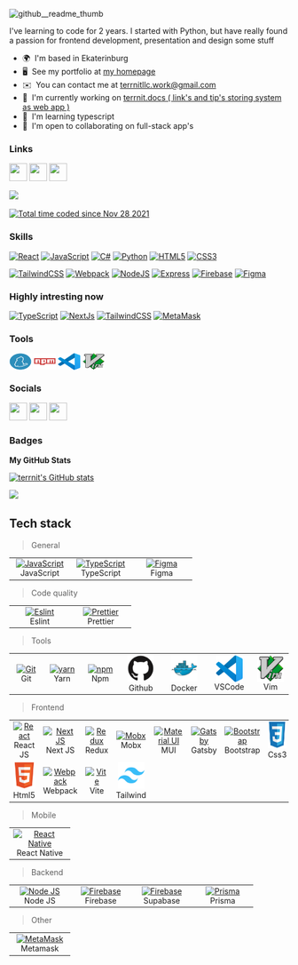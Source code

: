![github__readme_thumb](https://user-images.githubusercontent.com/79077994/209724658-d4688029-1fc6-44c2-aca6-139a3055f9f3.png)


I've learning to code for 2 years. I started with Python, but have really found a passion for frontend development, 
presentation and design some stuff

* 🌍  I'm based in Ekaterinburg
* 🖥️  See my portfolio at [my homepage](http://terrnit-world.vercel.app)
* ✉️  You can contact me at [terrnitllc.work@gmail.com](mailto:terrnitllc.work@gmail.com)
* 🚀  I'm currently working on [terrnit.docs ( link's and tip's storing system as web app )](http://www.behance.net/gallery/159753273/Personal-Docs-Page)
* 🧠  I'm learning typescript
* 🤝  I'm open to collaborating on full-stack app's


### Links

<p align="left"> <a href="https://www.behance.com/dfe5d201" target="_blank" rel="noreferrer"><img src="https://raw.githubusercontent.com/danielcranney/readme-generator/main/public/icons/socials/behance.svg" width="32" height="32" /></a> <a href="https://www.github.com/terrnit" target="_blank" rel="noreferrer"><img src="https://raw.githubusercontent.com/danielcranney/readme-generator/main/public/icons/socials/github.svg" width="32" height="32" /></a> <a href="https://www.youtube.com/channel/UC-Xu_hPhWucbV06VeyyIZig" target="_blank" rel="noreferrer"><img src="https://raw.githubusercontent.com/danielcranney/readme-generator/main/public/icons/socials/youtube.svg" width="32" height="32" /></a></p>

![](https://komarev.com/ghpvc/?username=terrnit)

<a href="https://wakatime.com/@4016d1b7-d562-4259-b50d-efb21a5f523f"><img src="https://wakatime.com/badge/user/4016d1b7-d562-4259-b50d-efb21a5f523f.svg" alt="Total time coded since Nov 28 2021" /></a>

### Skills


<p align="left">
<a href="https://reactjs.org/" target="_blank" rel="noreferrer"><img src="https://raw.githubusercontent.com/danielcranney/readme-generator/main/public/icons/skills/react-colored.svg" width="36" height="36" alt="React" /></a>
<a href="https://developer.mozilla.org/en-US/docs/Web/JavaScript" target="_blank" rel="noreferrer"><img src="https://raw.githubusercontent.com/danielcranney/readme-generator/main/public/icons/skills/javascript-colored.svg" width="36" height="36" alt="JavaScript" /></a>
<a href="https://docs.microsoft.com/en-us/dotnet/csharp/" target="_blank" rel="noreferrer"><img src="https://raw.githubusercontent.com/danielcranney/readme-generator/main/public/icons/skills/csharp-colored.svg" width="36" height="36" alt="C#" /></a>
<a href="https://www.python.org/" target="_blank" rel="noreferrer"><img src="https://raw.githubusercontent.com/danielcranney/readme-generator/main/public/icons/skills/python-colored.svg" width="36" height="36" alt="Python" /></a>
<a href="https://developer.mozilla.org/en-US/docs/Glossary/HTML5" target="_blank" rel="noreferrer"><img src="https://raw.githubusercontent.com/danielcranney/readme-generator/main/public/icons/skills/html5-colored.svg" width="36" height="36" alt="HTML5" /></a>
<a href="https://www.w3.org/TR/CSS/#css" target="_blank" rel="noreferrer"><img src="https://raw.githubusercontent.com/danielcranney/readme-generator/main/public/icons/skills/css3-colored.svg" width="36" height="36" alt="CSS3" /></a>
</p>

<p align="left">
<a href="https://tailwindcss.com/" target="_blank" rel="noreferrer"><img src="https://raw.githubusercontent.com/danielcranney/readme-generator/main/public/icons/skills/tailwindcss-colored.svg" width="36" height="36" alt="TailwindCSS" /></a>
<a href="https://webpack.js.org/" target="_blank" rel="noreferrer"><img src="https://raw.githubusercontent.com/danielcranney/readme-generator/main/public/icons/skills/webpack-colored.svg" width="36" height="36" alt="Webpack" /></a>
<a href="https://nodejs.org/en/" target="_blank" rel="noreferrer"><img src="https://raw.githubusercontent.com/danielcranney/readme-generator/main/public/icons/skills/nodejs-colored.svg" width="36" height="36" alt="NodeJS" /></a>
<a href="https://expressjs.com/" target="_blank" rel="noreferrer"><img src="https://raw.githubusercontent.com/danielcranney/readme-generator/main/public/icons/skills/express-colored.svg" width="36" height="36" alt="Express" /></a>
<a href="https://firebase.google.com/" target="_blank" rel="noreferrer"><img src="https://raw.githubusercontent.com/danielcranney/readme-generator/main/public/icons/skills/firebase-colored.svg" width="36" height="36" alt="Firebase" /></a>
<a href="https://www.figma.com/" target="_blank" rel="noreferrer"><img src="https://raw.githubusercontent.com/danielcranney/readme-generator/main/public/icons/skills/figma-colored.svg" width="36" height="36" alt="Figma" /></a>
</p>


### Highly intresting now 


<p align="left">
<a href="https://www.typescriptlang.org/" target="_blank" rel="noreferrer"><img src="https://raw.githubusercontent.com/danielcranney/readme-generator/main/public/icons/skills/typescript-colored.svg" width="36" height="36" alt="TypeScript" /></a>
<a href="https://nextjs.org/docs" target="_blank" rel="noreferrer"><img src="https://raw.githubusercontent.com/danielcranney/readme-generator/main/public/icons/skills/nextjs-colored.svg" width="36" height="36" alt="NextJs" /></a>
<a href="https://tailwindcss.com/" target="_blank" rel="noreferrer"><img src="https://raw.githubusercontent.com/danielcranney/readme-generator/main/public/icons/skills/tailwindcss-colored.svg" width="36" height="36" alt="TailwindCSS" /></a>
<a href="https://metamask.io/" target="_blank" rel="noreferrer"><img src="https://raw.githubusercontent.com/danielcranney/readme-generator/main/public/icons/skills/metamask-colored.svg" width="36" height="36" alt="MetaMask" /></a>
</p>



### Tools


<p align="left">
  <img align="center" alt="yarn" height="30" width="40" src="https://github.com/devicons/devicon/blob/master/icons/yarn/yarn-original.svg"/>
  <img align="center" alt="npm" height="30" width="40" src="https://github.com/devicons/devicon/blob/master/icons/npm/npm-original-wordmark.svg"/>
  <img align="center" alt="vscode" height="30" width="40" src="https://github.com/devicons/devicon/blob/master/icons/vscode/vscode-original.svg"/>
  <img align="center" alt="vim" height="30" width="40" src="https://github.com/devicons/devicon/blob/master/icons/vim/vim-original.svg"/>
</p>


### Socials

<p align="left"> <a href="https://www.behance.com/dfe5d201" target="_blank" rel="noreferrer"><img src="https://raw.githubusercontent.com/danielcranney/readme-generator/main/public/icons/socials/behance.svg" width="32" height="32" /></a> <a href="https://www.github.com/terrnit" target="_blank" rel="noreferrer"><img src="https://raw.githubusercontent.com/danielcranney/readme-generator/main/public/icons/socials/github.svg" width="32" height="32" /></a> <a href="https://www.youtube.com/channel/UC-Xu_hPhWucbV06VeyyIZig" target="_blank" rel="noreferrer"><img src="https://raw.githubusercontent.com/danielcranney/readme-generator/main/public/icons/socials/youtube.svg" width="32" height="32" /></a></p>

### Badges

<b>My GitHub Stats</b>

<a href="http://www.github.com/terrnit"><img src="https://github-readme-stats.vercel.app/api?username=terrnit&show_icons=true&hide=&count_private=true&title_color=10b981&text_color=ffffff&icon_color=000000&bg_color=1c1917&hide_border=true&show_icons=true" alt="terrnit's GitHub stats" /></a>

<a href="http://www.github.com/terrnit"><img src="https://github-readme-streak-stats.herokuapp.com/?user=terrnit&stroke=ffffff&background=1c1917&ring=10b981&fire=10b981&currStreakNum=ffffff&currStreakLabel=10b981&sideNums=ffffff&sideLabels=ffffff&dates=ffffff&hide_border=true" /></a>

<h2 align="left" id="debabin-stack">Tech stack</h2>

>  General
 
<table width='100%'>
  <tr>
    <td align="center" width="96">
      <a href="#debabin-stack">
        <img src="https://upload.wikimedia.org/wikipedia/commons/thumb/9/99/Unofficial_JavaScript_logo_2.svg/1024px-Unofficial_JavaScript_logo_2.svg.png" width="48" height="48" alt="JavaScript" />
      </a>
      <br>JavaScript
    </td>
    <td align="center" width="96">
      <a href="#debabin-stack">
        <img src="https://upload.wikimedia.org/wikipedia/commons/thumb/4/4c/Typescript_logo_2020.svg/1200px-Typescript_logo_2020.svg.png" width="48" height="48" alt="TypeScript"         />
      </a>
      <br>TypeScript
    </td>
    <td align="center" width="96">
      <a href="#debabin-stack" >
        <img src="https://upload.wikimedia.org/wikipedia/commons/3/33/Figma-logo.svg" width="45" height="45" alt="Figma" />
      </a>
      <br>Figma
    </td>
  </tr> 
</table>

>  Code quality

<table width='100%'>
  <tr>
     <td align="center" width="96">
      <a href="#debabin-stack">
        <img src="https://brandeps.com/icon-download/E/Eslint-icon-vector-02.svg" width="48" height="48" alt="Eslint" />
      </a>
      <br>Eslint
    </td>
    <td align="center" width="96">
      <a href="#debabin-stack">
        <img src="https://brandeps.com/icon-download/P/Prettier-icon-vector-02.svg" width="48" height="48" alt="Prettier" />
      </a>
      <br>Prettier
    </td>
  </tr> 
</table>

>  Tools 

<table width='100%'>
  <tr>
 <td align="center" width="96">
      <a href="#debabin-stack" >
        <img src="https://upload.wikimedia.org/wikipedia/commons/thumb/3/3f/Git_icon.svg/1200px-Git_icon.svg.png" width="48" height="48" alt="Git" />
      </a>
      <br>Git
    </td>
    <td align="center" width="96"> 
      <a href="#debabin-stack" >
        <img src="https://brandeps.com/icon-download/Y/Yarn-icon-vector-03.svg" width="48" height="48" alt="yarn" />
      </a>
      <br>Yarn
    </td>
    <td align="center" width="96"> 
      <a href="#debabin-stack" >
        <img src="https://brandeps.com/icon-download/N/Npm-icon-vector-05.svg" width="48" height="48" alt="npm" />
      </a>
      <br>Npm
    </td>
     <td align="center" width="96"> 
      <a href="#debabin-stack" >
        <img src="https://github.com/devicons/devicon/blob/master/icons/github/github-original.svg" width="48" height="48" alt="github" />
      </a>
      <br>Github
    </td>
    <td align="center" width="96"> 
      <a href="#debabin-stack" >
        <img src="https://github.com/devicons/devicon/blob/master/icons/docker/docker-original.svg" width="48" height="48" alt="docker" />
      </a>
      <br>Docker
    </td>
    <td align="center" width="96"> 
      <a href="#debabin-stack" >
       <img align="center" alt="vscode" height="48" width="48" src="https://github.com/devicons/devicon/blob/master/icons/vscode/vscode-original.svg"/>
      </a>
      <br>VSCode
    </td>
     <td align="center" width="96"> 
      <a href="#debabin-stack" >
        <img align="center" alt="vim" height="48" width="48" src="https://github.com/devicons/devicon/blob/master/icons/vim/vim-original.svg"/>
      </a>
      <br>Vim
    </td>

 
  </tr> 
</table>

>  Frontend
 
<table width='100%'>
  <tr>
    <td align="center" width="96">
      <a href="#debabin-stack">
        <img src="https://brandlogos.net/wp-content/uploads/2020/09/react-logo.png" width="48" height="48" alt="React" />
      </a>
      <br>React JS
    </td>
          <td align="center" width="96"> 
      <a href="#debabin-stack" >
        <img src="https://raw.githubusercontent.com/samfromaway/samfromaway/master/.github/images/nextjs.png" width="48" height="48" alt="Next JS" />
      </a>
      <br>Next JS
    </td>
      <td align="center" width="96"> 
      <a href="#debabin-stack" >
        <img src="https://cdn.worldvectorlogo.com/logos/redux.svg" width="48" height="48" alt="Redux" />
      </a>
      <br>Redux
    </td>
    <td align="center" width="96"> 
      <a href="#debabin-stack" >
        <img src="https://brandeps.com/icon-download/M/Mobx-icon-vector-01.svg" width="48" height="48" alt="Mobx" />
      </a>
      <br>Mobx
    </td>
     <td align="center" width="96">
      <a href="#debabin-stack">
        <img src="https://media.zeemly.com/zeemly/product/material-ui.png" width="48" height="48" alt="Material UI" />
      </a>
      <br>MUI
    </td>
   <td align="center"  width="96">
      <a href="#debabin-stack">
        <img src="https://static.cdnlogo.com/logos/g/42/gatsby.svg" width="48" height="48" alt="Gatsby" />
      </a>
      <br>Gatsby
    </td>
   <td align="center" width="96">
      <a href="#debabin-stack">
        <img src="https://cdn.worldvectorlogo.com/logos/bootstrap-4.svg" width="48" height="48" alt="Bootstrap" />
      </a>
      <br>Bootstrap
    </td>
     <td align="center" width="96"> 
      <a href="#debabin-stack" >
        <img src="https://github.com/devicons/devicon/blob/master/icons/css3/css3-original.svg" width="48" height="48" alt="css3" />
      </a>
      <br>Css3
    </td>
  </tr> 
    <tr>
    <td align="center" width="96">
      <a href="#debabin-stack">
        <img src="https://github.com/devicons/devicon/blob/master/icons/html5/html5-original.svg" width="48" height="48" alt="Html5" />
      </a>
      <br>Html5
      </td>
    <td align="center" width="96"> 
      <a href="#debabin-stack" >
        <img src="https://brandeps.com/icon-download/W/Webpack-icon-vector-02.svg" width="48" height="48" alt="Webpack" />
      </a>
      <br>Webpack
    </td>
    <td align="center" width="96"> 
      <a href="#debabin-stack" >
        <img src="https://vitejs.dev/logo.svg" width="48" height="48" alt="Vite" />
      </a>
      <br>Vite
    </td> 
   <td align="center" width="96">
      <a href="#debabin-stack">
        <img src="https://github.com/devicons/devicon/blob/master/icons/tailwindcss/tailwindcss-plain.svg" width="48" height="48" alt="Tailwind" />
      </a>
      <br>Tailwind
    </td>
  </tr> 
</table>

>  Mobile
 
<table width='100%'>
  <tr>
    <td align="center" width="96">
      <a href="#debabin-stack">
        <img src="https://brandlogos.net/wp-content/uploads/2020/09/react-logo.png" width="48" height="48" alt="React Native" />
      </a>
      <br>React Native
    </td>
  </tr> 
</table>

>  Backend
 
<table width='100%'>
  <tr>
    <td align="center" width="96"> 
      <a href="#debabin-stack" >
        <img src="https://brandeps.com/icon-download/N/Nodejs-icon-vector-02.svg" width="48" height="48" alt="Node JS" />
      </a>
      <br>Node JS
    </td>
     <td align="center" width="96"> 
      <a href="#debabin-stack" >
        <img src="https://brandeps.com/logo-download/F/Firebase-logo-vector-02.svg" width="48" height="48" alt="Firebase" />
      </a>
      <br>Firebase
    </td>
     <td align="center" width="96"> 
      <a href="#debabin-stack" >
        <img src="https://brandeps.com/logo-download/F/Firebase-logo-vector-02.svg" width="48" height="48" alt="Firebase" />
      </a>
      <br>Supabase
    </td>
      <td align="center" width="96"> 
      <a href="#debabin-stack" >
        <img src="https://brandeps.com/icon-download/P/Prisma-icon-vector-01.svg" width="48" height="48" alt="Prisma" />
      </a>
      <br>Prisma
    </td>
  </tr> 
</table>

>  Other
 
<table width='100%'>
  <tr>
    <td align="center" width="96">
      <a href="#debabin-stack">
        <img src="https://raw.githubusercontent.com/danielcranney/readme-generator/main/public/icons/skills/metamask-colored.svg" width="48" height="48" alt="MetaMask" />
      </a>
      <br>Metamask
    </td>
  </tr> 
</table>








